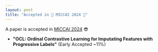 ```yaml
---
layout: post
title: "Accepted in 🎉 MICCAI 2024 🎉"
---
```


A paper is accepted in [MICCAI 2024](https://conferences.miccai.org/2024/en/) 😎
- **"OCL: Ordinal Contrastive Learning for Imputating Features with Progressive Labels"** (Early Accepted ~11%)
<!-- - **"Multi-Modal Graph Neural Network with Transformer-Guided Adaptive Diffusion for Preclinical Alzheimer Classification"** -->
